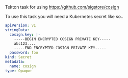 Tekton task for using https://github.com/sigstore/cosign

To use this task you will need a Kubernetes secret like so..

```yaml
apiVersion: v1
stringData:
  cosign.key: |-
    -----BEGIN ENCRYPTED COSIGN PRIVATE KEY-----
    abc123....
    -----END ENCRYPTED COSIGN PRIVATE KEY-----
  password: foo
kind: Secret
metadata:
  name: cosign
type: Opaque
```